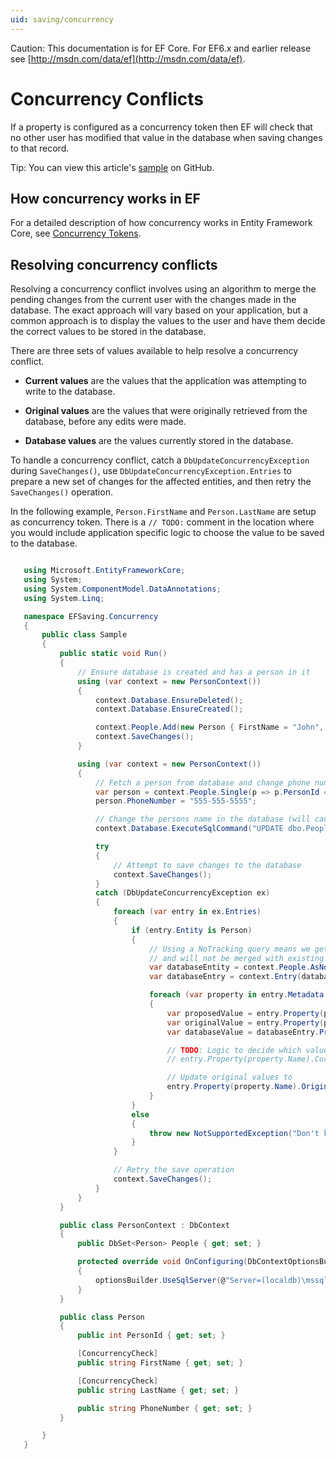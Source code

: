 ```yaml
---
uid: saving/concurrency
---
```

Caution: This documentation is for EF Core. For EF6.x and earlier release see [http://msdn.com/data/ef](http://msdn.com/data/ef).

  # Concurrency Conflicts

If a property is configured as a concurrency token then EF will check that no other user has modified that value in the database when saving changes to that record.

Tip: You can view this article's [sample](https://github.com/aspnet/EntityFramework.Docs/tree/master/samples/Saving/Saving/Concurrency/) on GitHub.

  ## How concurrency works in EF

For a detailed description of how concurrency works in Entity Framework Core, see [Concurrency Tokens](../modeling/concurrency.md).

  ## Resolving concurrency conflicts

Resolving a concurrency conflict involves using an algorithm to merge the pending changes from the current user with the changes made in the database. The exact approach will vary based on your application, but a common approach is to display the values to the user and have them decide the correct values to be stored in the database.

There are three sets of values available to help resolve a concurrency conflict.
   * **Current values** are the values that the application was attempting to write to the database.

   * **Original values** are the values that were originally retrieved from the database, before any edits were made.

   * **Database values** are the values currently stored in the database.

To handle a concurrency conflict, catch a `DbUpdateConcurrencyException` during `SaveChanges()`, use `DbUpdateConcurrencyException.Entries` to prepare a new set of changes for the affected entities, and then retry the `SaveChanges()` operation.

In the following example, `Person.FirstName` and `Person.LastName` are setup as concurrency token. There is a `// TODO:` comment in the location where you would include application specific logic to choose the value to be saved to the database.

<!-- literal_block {"ids": [], "classes": [], "xml:space": "preserve", "backrefs": [], "linenos": true, "dupnames": [], "language": "c#", "highlight_args": {"linenostart": 1, "hl_lines": [53, 54]}, "names": [], "source": "/Users/shirhatti/src/EntityFramework.Docs/docs/saving/Saving/Saving/Concurrency/Sample.cs"} -->

````c#

   using Microsoft.EntityFrameworkCore;
   using System;
   using System.ComponentModel.DataAnnotations;
   using System.Linq;

   namespace EFSaving.Concurrency
   {
       public class Sample
       {
           public static void Run()
           {
               // Ensure database is created and has a person in it
               using (var context = new PersonContext())
               {
                   context.Database.EnsureDeleted();
                   context.Database.EnsureCreated();

                   context.People.Add(new Person { FirstName = "John", LastName = "Doe" });
                   context.SaveChanges();
               }

               using (var context = new PersonContext())
               {
                   // Fetch a person from database and change phone number
                   var person = context.People.Single(p => p.PersonId == 1);
                   person.PhoneNumber = "555-555-5555";

                   // Change the persons name in the database (will cause a concurrency conflict)
                   context.Database.ExecuteSqlCommand("UPDATE dbo.People SET FirstName = 'Jane' WHERE PersonId = 1");

                   try
                   {
                       // Attempt to save changes to the database
                       context.SaveChanges();
                   }
                   catch (DbUpdateConcurrencyException ex)
                   {
                       foreach (var entry in ex.Entries)
                       {
                           if (entry.Entity is Person)
                           {
                               // Using a NoTracking query means we get the entity but it is not tracked by the context
                               // and will not be merged with existing entities in the context.
                               var databaseEntity = context.People.AsNoTracking().Single(p => p.PersonId == ((Person)entry.Entity).PersonId);
                               var databaseEntry = context.Entry(databaseEntity);

                               foreach (var property in entry.Metadata.GetProperties())
                               {
                                   var proposedValue = entry.Property(property.Name).CurrentValue;
                                   var originalValue = entry.Property(property.Name).OriginalValue;
                                   var databaseValue = databaseEntry.Property(property.Name).CurrentValue;

                                   // TODO: Logic to decide which value should be written to database
                                   // entry.Property(property.Name).CurrentValue = <value to be saved>;

                                   // Update original values to 
                                   entry.Property(property.Name).OriginalValue = databaseEntry.Property(property.Name).CurrentValue;
                               }
                           }
                           else
                           {
                               throw new NotSupportedException("Don't know how to handle concurrency conflicts for " + entry.Metadata.Name);
                           }
                       }

                       // Retry the save operation
                       context.SaveChanges();
                   }
               }
           }

           public class PersonContext : DbContext
           {
               public DbSet<Person> People { get; set; }

               protected override void OnConfiguring(DbContextOptionsBuilder optionsBuilder)
               {
                   optionsBuilder.UseSqlServer(@"Server=(localdb)\mssqllocaldb;Database=EFSaving.Concurrency;Trusted_Connection=True;");
               }
           }

           public class Person
           {
               public int PersonId { get; set; }

               [ConcurrencyCheck]
               public string FirstName { get; set; }

               [ConcurrencyCheck]
               public string LastName { get; set; }

               public string PhoneNumber { get; set; }
           }

       }
   }

   ````
